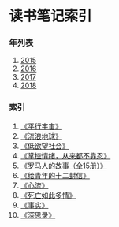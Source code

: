 读书笔记索引
====================

### 年列表
1. [2015](2015/README2015.md)
2. [2016](2016/README2016.md)
3. [2017](2017/README2017.md)
4. [2018](2018/README2018.md)


### 索引
1. [《平行宇宙》](rn2019_001.md)
2. [《流浪地球》](rn2019_002.md)
3. [《低欲望社会》](rn2019_003.md)
4. [《掌控情绪，从来都不靠忍》](rn2019_004.md)
5. [《罗马人的故事（全15册）》](rn2019_005.md)
6. [《给青年的十二封信》](rn2019_006.md)
7. [《心流》](rn2019_007.md)
8. [《死亡如此多情》](rn2019_008.md)
9. [《事实》](rn2019_009.md)
10. [《深思录》](rn2019_010.md)



